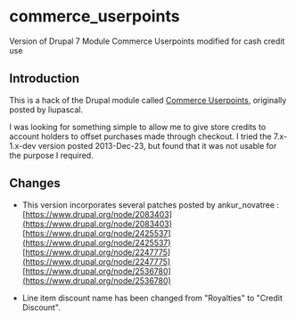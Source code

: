# commerce_userpoints
Version of Drupal 7 Module Commerce Userpoints modified for cash credit use

## Introduction ##
This is a hack of the Drupal module called [Commerce Userpoints](http://https://www.drupal.org/project/commerce_userpoints), originally posted by liupascal.

I was looking for something simple to allow me to give store credits to account holders to offset purchases made through checkout.  I tried the 7.x-1.x-dev version posted 2013-Dec-23, but found that it was not usable for the purpose I required.

## Changes ##


- This version incorporates several patches posted by ankur_novatree :   
[https://www.drupal.org/node/2083403](https://www.drupal.org/node/2083403)
[https://www.drupal.org/node/2425537](https://www.drupal.org/node/2425537)
[https://www.drupal.org/node/2247775](https://www.drupal.org/node/2247775)
[https://www.drupal.org/node/2536780](https://www.drupal.org/node/2536780)



- Line item discount name has been changed from "Royalties" to "Credit Discount".
